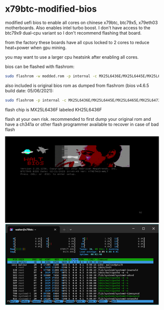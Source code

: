 # x79btc-modified-bios
modified uefi bios to enable all cores on chinese x79btc, btc79x5, x79eth03 motherboards. Also enables intel turbo boost. I don't have access to the btc79x9 dual-cpu variant so I don't recommend flashing that board.

from the factory these boards have all cpus locked to 2 cores to reduce heat+power when gpu mining.

you may want to use a larger cpu heatsink after enabling all cores.

bios can be flashed with flashrom:
```bash
sudo flashrom -w modded.rom -p internal -c MX25L6436E/MX25L6445E/MX25L6465E/MX25L6473E/MX25L6473F
```

also included is original bios rom as dumped from flashrom (bios v4.6.5 build date: 05/06/2021):
```bash
sudo flashrom -p internal -c MX25L6436E/MX25L6445E/MX25L6465E/MX25L6473E/MX25L6473F -r original.rom
```

flash chip is MX25L6436F labeled KH25L6436F

flash at your own risk. recommended to first dump your original rom and have a ch341a or other flash programmer available to recover in case of bad flash

![bios screenshot](screenshot.png "bios screenshot") ![htop screenshot](htop.png "htop screenshot")
